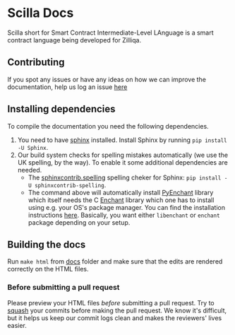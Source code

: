 # Scilla Docs

Scilla short for Smart Contract Intermediate-Level LAnguage is a smart contract
language being developed for Zilliqa.

## Contributing

If you spot any issues or have any ideas on how we can improve the
documentation, help us log an issue
[here](https://github.com/Zilliqa/scilla-docs/issues)

## Installing dependencies

To compile the documentation you need the following dependencies.

1. You need to have [sphinx](http://www.sphinx-doc.org/en/master/) installed.
   Install Sphinx by running `pip install -U Sphinx`.
2. Our build system checks for spelling mistakes automatically (we use the UK
   spelling, by the way). To enable it some additional dependencies are needed.
   - The [sphinxcontrib.spelling][spelling] spelling cheker for Sphinx:
   `pip install -U sphinxcontrib-spelling`.
   - The command above will automatically install [PyEnchant][pyenchant] library
     which itself needs the C [Enchant][enchant] library which one has to
     install using e.g. your OS's package manager. You can find the installation
     instructions [here][enchant-install]. Basically, you want either
     `libenchant` or `enchant` package depending on your setup.

[spelling]: https://sphinxcontrib-spelling.readthedocs.io/en/latest/index.html
[pyenchant]: https://pyenchant.github.io/pyenchant/index.html
[enchant]: https://www.abisource.com/projects/enchant/
[enchant-install]: https://pyenchant.github.io/pyenchant/install.html#installing-the-enchant-c-library
   
## Building the docs
   
Run `make html` from [docs](./docs/) folder and make sure that the edits are rendered
correctly on the HTML files.

### Before submitting a pull request

Please preview your HTML files _before_ submitting a pull request. Try to
[squash](https://blog.github.com/2016-04-01-squash-your-commits/) your commits
before making the pull request. We know it's difficult, but it helps us keep our
commit logs clean and makes the reviewers' lives easier.

